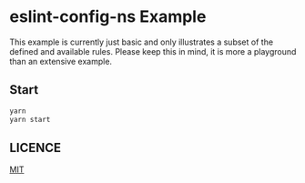 # eslint-config-ns Example

This example is currently just basic and only illustrates a subset of the
defined and available rules. Please keep this in mind, it is more a playground
than an extensive example.

## Start

```sh
yarn
yarn start
```

## LICENCE

[MIT](../LICENCE)
